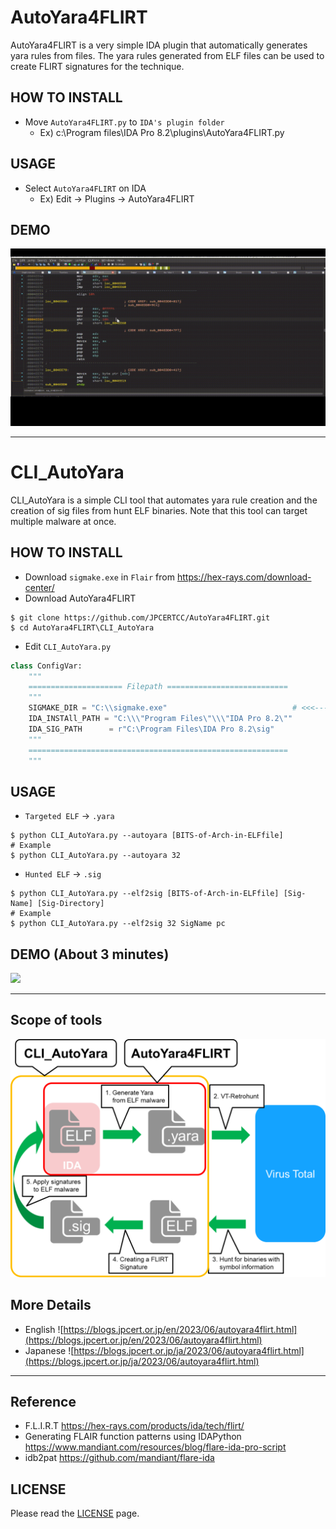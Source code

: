 # AutoYara4FLIRT
AutoYara4FLIRT is a very simple IDA plugin that automatically generates yara rules from files.
The yara rules generated from ELF files can be used to create FLIRT signatures for the technique.

## HOW TO INSTALL
- Move `AutoYara4FLIRT.py` to `IDA's plugin folder`
  - Ex) c:\Program files\IDA Pro 8.2\plugins\AutoYara4FLIRT.py

## USAGE
- Select `AutoYara4FLIRT` on IDA
  - Ex) Edit -> Plugins -> AutoYara4FLIRT

## DEMO
![](https://github.com/JPCERTCC/AutoYara4FLIRT/blob/main/image/demo.gif)

--- 

# CLI_AutoYara
CLI_AutoYara is a simple CLI tool that automates yara rule creation and the creation of sig files from hunt ELF binaries.
Note that this tool can target multiple malware at once.

## HOW TO INSTALL
- Download `sigmake.exe` in `Flair` from https://hex-rays.com/download-center/
- Download AutoYara4FLIRT
```
$ git clone https://github.com/JPCERTCC/AutoYara4FLIRT.git
$ cd AutoYara4FLIRT\CLI_AutoYara
```
- Edit `CLI_AutoYara.py`
```py
class ConfigVar:
    """
    ===================== Filepath ===========================
    """
    SIGMAKE_DIR = "C:\\sigmake.exe"                            # <<<--- the path of `sigmake.exe` !!!
    IDA_INSTAll_PATH = "C:\\\"Program Files\"\\\"IDA Pro 8.2\""
    IDA_SIG_PATH      = r"C:\Program Files\IDA Pro 8.2\sig"
    """
    ==========================================================
    """
```

## USAGE
- `Targeted ELF` -> `.yara`
```
$ python CLI_AutoYara.py --autoyara [BITS-of-Arch-in-ELFfile]
# Example
$ python CLI_AutoYara.py --autoyara 32
```

- `Hunted ELF` -> `.sig`
```
$ python CLI_AutoYara.py --elf2sig [BITS-of-Arch-in-ELFfile] [Sig-Name] [Sig-Directory]
# Example
$ python CLI_AutoYara.py --elf2sig 32 SigName pc
```

## DEMO (About 3 minutes)
![](https://github.com/JPCERTCC/AutoYara4FLIRT/blob/main/image/demo_cli.gif)

--------

## Scope of tools

![](https://github.com/JPCERTCC/AutoYara4FLIRT/blob/main/image/image.png)

## More Details

- English ![https://blogs.jpcert.or.jp/en/2023/06/autoyara4flirt.html](https://blogs.jpcert.or.jp/en/2023/06/autoyara4flirt.html)
- Japanese ![https://blogs.jpcert.or.jp/ja/2023/06/autoyara4flirt.html](https://blogs.jpcert.or.jp/ja/2023/06/autoyara4flirt.html)

--------

## Reference
- F.L.I.R.T https://hex-rays.com/products/ida/tech/flirt/
- Generating FLAIR function patterns using IDAPython https://www.mandiant.com/resources/blog/flare-ida-pro-script
- idb2pat https://github.com/mandiant/flare-ida

## LICENSE
Please read the [LICENSE](https://github.com/JPCERTCC/AutoYara4FLIRT/blob/master/LICENSE.txt) page.

